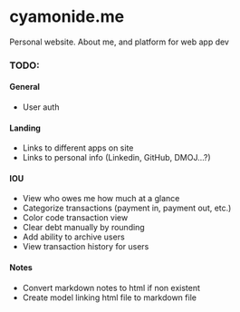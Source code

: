 # cyamonide.me

Personal website. About me, and platform for web app dev

### TODO:
#### General
* User auth

#### Landing
* Links to different apps on site
* Links to personal info (Linkedin, GitHub, DMOJ...?)

#### IOU
* View who owes me how much at a glance
* Categorize transactions (payment in, payment out, etc.)
* Color code transaction view
* Clear debt manually by rounding
* Add ability to archive users
* View transaction history for users

#### Notes
* Convert markdown notes to html if non existent
* Create model linking html file to markdown file
